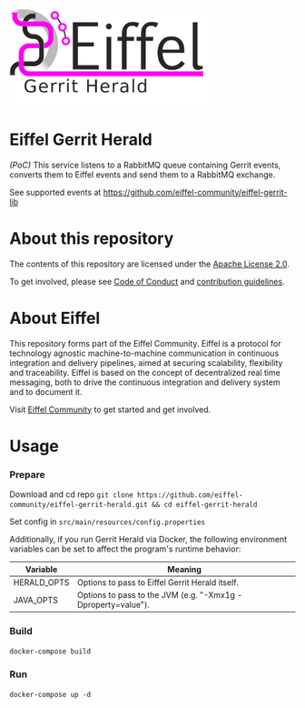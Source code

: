<!---
   Copyright 2018 Ericsson AB.
   For a full list of individual contributors, please see the commit history.

   Licensed under the Apache License, Version 2.0 (the "License");
   you may not use this file except in compliance with the License.
   You may obtain a copy of the License at

       http://www.apache.org/licenses/LICENSE-2.0

   Unless required by applicable law or agreed to in writing, software
   distributed under the License is distributed on an "AS IS" BASIS,
   WITHOUT WARRANTIES OR CONDITIONS OF ANY KIND, either express or implied.
   See the License for the specific language governing permissions and
   limitations under the License.
--->

<img src="./images/logo.png" alt="Eiffel Gerrit Herald" width="350"/>

# Eiffel Gerrit Herald
*(PoC)* This service listens to a RabbitMQ queue containing Gerrit events, converts them to Eiffel events and send them to a RabbitMQ exchange.

See supported events at https://github.com/eiffel-community/eiffel-gerrit-lib

# About this repository
The contents of this repository are licensed under the [Apache License 2.0](./LICENSE).

To get involved, please see [Code of Conduct](./CODE_OF_CONDUCT.md) and [contribution guidelines](./CONTRIBUTING.md).

# About Eiffel
This repository forms part of the Eiffel Community. Eiffel is a protocol for technology agnostic machine-to-machine communication in continuous integration and delivery pipelines, aimed at securing scalability, flexibility and traceability. Eiffel is based on the concept of decentralized real time messaging, both to drive the continuous integration and delivery system and to document it.

Visit [Eiffel Community](https://eiffel-community.github.io) to get started and get involved.

# Usage

### Prepare
Download and cd repo `git clone https://github.com/eiffel-community/eiffel-gerrit-herald.git && cd eiffel-gerrit-herald`

Set config in `src/main/resources/config.properties`

Additionally, if you run Gerrit Herald via Docker, the following
environment variables can be set to affect the program's runtime
behavior:

| Variable      | Meaning
| ------------- | --------
| HERALD_OPTS   | Options to pass to Eiffel Gerrit Herald itself. |
| JAVA_OPTS     | Options to pass to the JVM (e.g. "-Xmx1g -Dproperty=value"). |

### Build
`docker-compose build`

### Run
`docker-compose up -d`
